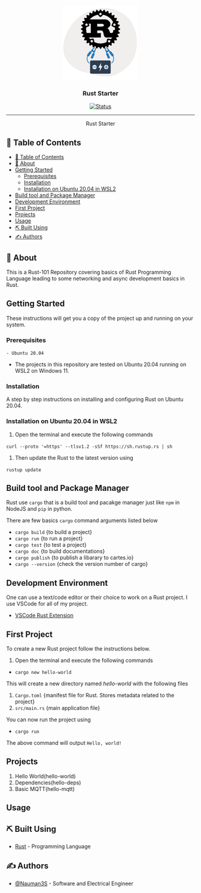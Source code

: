 <p align="center">
  <a href="" rel="noopener">
 <img width=200px height=200px src="artwork/rustL.png" alt="Project logo"></a>
</p>

<h3 align="center">Rust Starter</h3>

<div align="center">

[![Status](https://img.shields.io/badge/status-active-success.svg)]()


</div>

---


<p align="center"> Rust Starter
    <br> 
</p>

## 📝 Table of Contents

- [📝 Table of Contents](#-table-of-contents)
- [🧐 About <a name = "about"></a>](#-about-)
- [Getting Started <a name = "getting_started"></a>](#getting-started-)
  - [Prerequisites](#prerequisites)
  - [Installation <a name = "installation"></a>](#installation-)
  - [Installation on Ubuntu 20.04 in WSL2](#installation-on-ubuntu-2004-in-wsl2)
- [Build tool and Package Manager <a name = "build"></a>](#build-tool-and-package-manager-)
- [Development Environment <a name = "devenv"></a>](#development-environment-)
- [First Project <a name = "firstproject"></a>](#first-project-)
- [Projects <a name = "projects"></a>](#projects-)
- [Usage <a name = "usage"></a>](#usage-)
- [⛏️ Built Using <a name = "built_using"></a>](#️-built-using-)
- [✍️ Authors <a name = "authors"></a>](#️-authors-)


## 🧐 About <a name = "about"></a>

This is a Rust-101 Repository covering basics of Rust Programming Language leading to some networking and async development basics in Rust.

## Getting Started <a name = "getting_started"></a>

These instructions will get you a copy of the project up and running on your system. 


### Prerequisites

```
- Ubuntu 20.04
```

* The projects in this repository are tested on Ubuntu 20.04 running on WSL2 on Windows 11.

### Installation <a name = "installation"></a>

A step by step instructions on installing and configuring Rust on Ubuntu 20.04.

### Installation on Ubuntu 20.04 in WSL2

  1. Open the terminal and execute the following commands
   

  ```curl --proto '=https' --tlsv1.2 -sSf https://sh.rustup.rs | sh```
  
  1.  Then update the Rust to the latest version using
   
  ```rustup update```


## Build tool and Package Manager <a name = "build"></a>

Rust use `cargo` that is a build tool and pacakge manager just like `npm` in NodeJS and `pip` in python.

There are few basics `cargo` command arguments listed below

- `cargo build` {to build a project}
- `cargo run` {to run a project}
- `cargo test` {to test a project}
- `cargo doc` {to build documentations}
- `cargo publish` {to publish a libarary to cartes.io}
- `cargo --version` {check the version number of cargo}

## Development Environment <a name = "devenv"></a>

One can use a text/code editor or their choice to work on a Rust project. I use VSCode for all of my project.

- [VSCode Rust Extension](https://marketplace.visualstudio.com/items?itemName=rust-lang.rust)


## First Project <a name = "firstproject"></a>

To create a new Rust project follow the instructions below.

1.  Open the terminal and execute the following commands

- `cargo new hello-world`

This will create a new directory named *hello-world* with the following files

1.  ``Cargo.toml`` {manifest file for Rust. Stores metadata related to the project}
2.  ``src/main.rs`` {main application file}


You can now run the project using

- `cargo run`

The above command will output `Hello, world!`

## Projects <a name = "projects"></a>

1.  Hello World(hello-world)
2.  Dependencies(hello-deps)
3.  Basic MQTT(hello-mqtt)

## Usage <a name = "usage"></a>





## ⛏️ Built Using <a name = "built_using"></a>

- [Rust](https://www.rust-lang.org/) - Programming Language

## ✍️ Authors <a name = "authors"></a>

- [@Nauman3S](https://github.com/Nauman3S) - Software and Electrical Engineer
